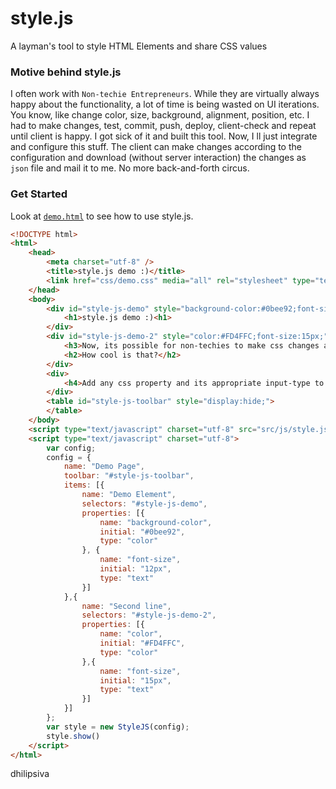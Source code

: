 style.js
===

A layman's tool to style HTML Elements and share CSS values

### Motive behind style.js

I often work with `Non-techie Entrepreneurs`. While they are virtually always happy about the functionality, a lot of time is being wasted on UI iterations. You know, like change color, size, background, alignment, position, etc. I had to make changes, test, commit, push, deploy, client-check and repeat until client is happy. I got sick of it and built this tool. Now, I ll just integrate and configure this stuff. The client can make changes according to the configuration and download (without server interaction) the changes as `json` file and mail it to me. No more back-and-forth circus.

### Get Started

Look at [`demo.html`](http://dhilipsiva.github.io/style.js/demo.html) to see how to use style.js.

```html
<!DOCTYPE html>
<html>
    <head>
        <meta charset="utf-8" />
        <title>style.js demo :)</title>
        <link href="css/demo.css" media="all" rel="stylesheet" type="text/css" />
    </head>
    <body>
        <div id="style-js-demo" style="background-color:#0bee92;font-size:12px;">
            <h1>style.js demo :)<h1>
        </div>
        <div id="style-js-demo-2" style="color:#FD4FFC;font-size:15px;">
            <h3>Now, its possible for non-techies to make css changes and send the desired values.</h3>
            <h2>How cool is that?</h2>
        </div>
        <div>
            <h4>Add any css property and its appropriate input-type to the config.</h4>
        </div>
        <table id="style-js-toolbar" style="display:hide;">
        </table>
    </body>
    <script type="text/javascript" charset="utf-8" src="src/js/style.js"></script>
    <script type="text/javascript" charset="utf-8">
        var config;
        config = {
            name: "Demo Page",
            toolbar: "#style-js-toolbar",
            items: [{
                name: "Demo Element",
                selectors: "#style-js-demo",
                properties: [{
                    name: "background-color",
                    initial: "#0bee92",
                    type: "color"
                }, {
                    name: "font-size",
                    initial: "12px",
                    type: "text"
                }]
            },{
                name: "Second line",
                selectors: "#style-js-demo-2",
                properties: [{
                    name: "color",
                    initial: "#FD4FFC",
                    type: "color"
                },{
                    name: "font-size",
                    initial: "15px",
                    type: "text"
                }]
            }]
        };
        var style = new StyleJS(config);
        style.show()
    </script>
</html>
```

dhilipsiva

